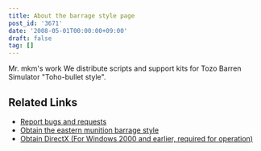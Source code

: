```yaml
---
title: About the barrage style page
post_id: '3671'
date: '2008-05-01T00:00:00+09:00'
draft: false
tag: []
---
```


Mr. mkm's work We distribute scripts and support kits for Tozo Barren Simulator "Toho-bullet style".

## Related Links

*   [Report bugs and requests](https://twitter.com/danmaq)
*   [Obtain the eastern munition barrage style](http://www.geocities.co.jp/SiliconValley-Oakland/9951/)
*   [Obtain DirectX (For Windows 2000 and earlier, required for operation)](http://www.microsoft.com/japan/windows/directx/)